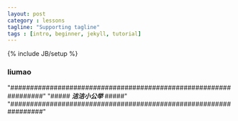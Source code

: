 ```yaml
---
layout: post
category : lessons
tagline: "Supporting tagline"
tags : [intro, beginner, jekyll, tutorial]
---
```

{% include JB/setup %}

### liumao
"#################################################################"
"#####                   ***洁洁小公举***                    #####"
"#################################################################"
